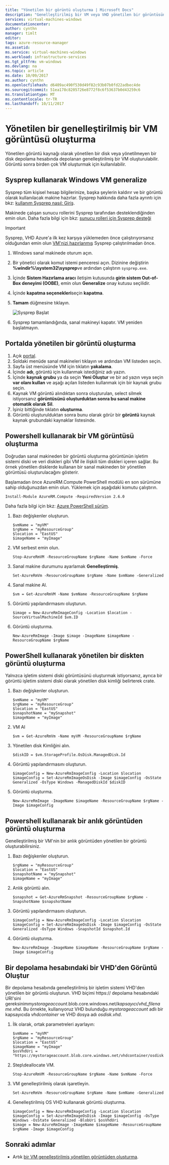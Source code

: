 ```yaml
---
title: "Yönetilen bir görüntü oluşturma | Microsoft Docs"
description: "Genelleştirilmiş bir VM veya VHD yönetilen bir görüntüsünü oluşturma. Görüntüleri yönetilen diskler kullanan birden çok VM oluşturmak için kullanılabilir."
services: virtual-machines-windows
documentationcenter: 
author: cynthn
manager: timlt
editor: 
tags: azure-resource-manager
ms.assetid: 
ms.service: virtual-machines-windows
ms.workload: infrastructure-services
ms.tgt_pltfrm: vm-windows
ms.devlang: na
ms.topic: article
ms.date: 10/09/2017
ms.author: cynthn
ms.openlocfilehash: d6409ac490f530d49f82c93b07b0fd22adbec4de
ms.sourcegitcommit: 51ea178c8205726e8772f8c6f53637b0d43259c6
ms.translationtype: MT
ms.contentlocale: tr-TR
ms.lasthandoff: 10/11/2017
---
```

# <a name="create-a-managed-image-of-a-generalized-vm-in-azure"></a>Yönetilen bir genelleştirilmiş bir VM görüntüsü oluşturma

Yönetilen görüntü kaynağı olarak yönetilen bir disk veya yönetilmeyen bir disk depolama hesabında depolanan genelleştirilmiş bir VM oluşturulabilir. Görüntü sonra birden çok VM oluşturmak için kullanılabilir. 


## <a name="generalize-the-windows-vm-using-sysprep"></a>Sysprep kullanarak Windows VM generalize

Sysprep tüm kişisel hesap bilgilerinize, başka şeylerin kaldırır ve bir görüntü olarak kullanılacak makine hazırlar. Sysprep hakkında daha fazla ayrıntı için bkz: [kullanım Sysprep nasıl: Giriş](http://technet.microsoft.com/library/bb457073.aspx).

Makinede çalışan sunucu rollerini Sysprep tarafından desteklendiğinden emin olun. Daha fazla bilgi için bkz: [sunucu rolleri için Sysprep desteği](https://msdn.microsoft.com/windows/hardware/commercialize/manufacture/desktop/sysprep-support-for-server-roles)

> [!IMPORTANT]
> Sysprep, VHD Azure'a ilk kez karşıya yüklemeden önce çalıştırıyorsanız olduğundan emin olun [VM'nizi hazırlanmış](prepare-for-upload-vhd-image.md?toc=%2fazure%2fvirtual-machines%2fwindows%2ftoc.json) Sysprep çalıştırılmadan önce. 
> 
> 

1. Windows sanal makinede oturum açın.
2. Bir yönetici olarak komut istemi penceresi açın. Dizinine değiştirin **%windir%\system32\sysprep**ve ardından çalıştırın `sysprep.exe`.
3. İçinde **Sistem Hazırlama aracı** iletişim kutusunda **girin sistem Out-of-Box deneyimi (OOBE)**, emin olun **Generalize** onay kutusu seçilidir.
4. İçinde **kapatma seçenekleri**seçin **kapatma**.
5. **Tamam** düğmesine tıklayın.
   
    ![Sysprep Başlat](./media/upload-generalized-managed/sysprepgeneral.png)
6. Sysprep tamamlandığında, sanal makineyi kapatır. VM yeniden başlatmayın.


## <a name="create-a-managed-image-in-the-portal"></a>Portalda yönetilen bir görüntü oluşturma 

1. Açık [portal](https://portal.azure.com).
2. Soldaki menüde sanal makineleri tıklayın ve ardından VM listeden seçin.
3. Sayfa üst menüsünde VM için tıklatın **yakalama**.
3. İçinde **adı**, görüntü için kullanmak istediğiniz adı yazın.
4. İçinde **kaynak grubu** ya da seçin **Yeni Oluştur** ve bir ad yazın veya seçin **var olanı kullan** ve aşağı açılan listeden kullanmak için bir kaynak grubu seçin.
5. Kaynak VM görüntü alındıktan sonra oluşturulan, select silmek istiyorsanız **görüntüsünü oluşturduktan sonra bu sanal makine otomatik olarak Sil**.
6. İşiniz bittiğinde tıklatın **oluşturma**.
16. Görüntü oluşturulduktan sonra bunu olarak görür bir **görüntü** kaynak kaynak grubundaki kaynaklar listesinde.



## <a name="create-an-image-of-a-vm-using-powershell"></a>Powershell kullanarak bir VM görüntüsü oluşturma

Doğrudan sanal makineden bir görüntü oluşturma görüntünün işletim sistemi diski ve veri diskleri gibi VM ile ilişkili tüm diskleri içeren sağlar. Bu örnek yönetilen disklerde kullanan bir sanal makineden bir yönetilen görüntüsü oluşturulacağını gösterir.


Başlamadan önce AzureRM.Compute PowerShell modülü en son sürümüne sahip olduğunuzdan emin olun. Yüklemek için aşağıdaki komutu çalıştırın.

```azurepowershell-interactive
Install-Module AzureRM.Compute -RequiredVersion 2.6.0
```
Daha fazla bilgi için bkz: [Azure PowerShell sürüm](/powershell/azure/overview).


1. Bazı değişkenler oluşturun.

    ```azurepowershell-interactive
    $vmName = "myVM"
    $rgName = "myResourceGroup"
    $location = "EastUS"
    $imageName = "myImage"
    ```
2. VM serbest emin olun.

    ```azurepowershell-interactive
    Stop-AzureRmVM -ResourceGroupName $rgName -Name $vmName -Force
    ```
    
3. Sanal makine durumunu ayarlamak **Genelleştirmiş**. 
   
    ```azurepowershell-interactive
    Set-AzureRmVm -ResourceGroupName $rgName -Name $vmName -Generalized
    ```
    
4. Sanal makine Al. 

    ```azurepowershell-interactive
    $vm = Get-AzureRmVM -Name $vmName -ResourceGroupName $rgName
    ```

5. Görüntü yapılandırmasını oluşturun.

    ```azurepowershell-interactive
    $image = New-AzureRmImageConfig -Location $location -SourceVirtualMachineId $vm.ID 
    ```
6. Görüntü oluşturma.

    ```azurepowershell-interactive
    New-AzureRmImage -Image $image -ImageName $imageName -ResourceGroupName $rgName
    ``` 
## <a name="create-an-image-from-a-managed-disk-using-powershell"></a>PowerShell kullanarak yönetilen bir diskten görüntü oluşturma

Yalnızca işletim sistemi diski görüntüsünü oluşturmak istiyorsanız, ayrıca bir görüntü işletim sistemi diski olarak yönetilen disk kimliği belirterek crate.

    
1. Bazı değişkenler oluşturun. 

    ```azurepowershell-interactive
    $vmName = "myVM"
    $rgName = "myResourceGroup"
    $location = "EastUS"
    $snapshotName = "mySnapshot"
    $imageName = "myImage"
    ```

2. VM Al

   ```azurepowershell-interactive
   $vm = Get-AzureRmVm -Name myVM -ResourceGroupName $rgName
   ```

3. Yönetilen disk Kimliğini alın.

    ```azurepowershell-interactive
    $diskID = $vm.StorageProfile.OsDisk.ManagedDisk.Id
    ```
   
3. Görüntü yapılandırmasını oluşturun.

    ```azurepowershell-interactive
    $imageConfig = New-AzureRmImageConfig -Location $location
    $imageConfig = Set-AzureRmImageOsDisk -Image $imageConfig -OsState Generalized -OsType Windows -ManagedDiskId $diskID
    ```
    
4. Görüntü oluşturma.

    ```azurepowershell-interactive
    New-AzureRmImage -ImageName $imageName -ResourceGroupName $rgName -Image $imageConfig
    ``` 


## <a name="create-an-image-from-a-snapshot-using-powershell"></a>Powershell kullanarak bir anlık görüntüden görüntü oluşturma

Genelleştirilmiş bir VM'nin bir anlık görüntüden yönetilen bir görüntü oluşturabilirsiniz.

    
1. Bazı değişkenler oluşturun. 

    ```azurepowershell-interactive
    $rgName = "myResourceGroup"
    $location = "EastUS"
    $snapshotName = "mySnapshot"
    $imageName = "myImage"
    ```

2. Anlık görüntü alın.

   ```azurepowershell-interactive
   $snapshot = Get-AzureRmSnapshot -ResourceGroupName $rgName -SnapshotName $snapshotName
   ```
   
3. Görüntü yapılandırmasını oluşturun.

    ```azurepowershell-interactive
    $imageConfig = New-AzureRmImageConfig -Location $location
    $imageConfig = Set-AzureRmImageOsDisk -Image $imageConfig -OsState Generalized -OsType Windows -SnapshotId $snapshot.Id
    ```
4. Görüntü oluşturma.

    ```azurepowershell-interactive
    New-AzureRmImage -ImageName $imageName -ResourceGroupName $rgName -Image $imageConfig
    ``` 


## <a name="create-image-from-a-vhd-in-a-storage-account"></a>Bir depolama hesabındaki bir VHD'den Görüntü Oluştur

Bir depolama hesabında genelleştirilmiş bir işletim sistemi VHD'den yönetilen bir görüntü oluşturun. VHD biçimi https:// depolama hesabındaki URI'sini gereksinim*mystorageaccount*.blob.core.windows.net/*kapsayıcı*/*vhd_filename.vhd*. Bu örnekte, kullanıyoruz VHD bulunduğu *mystorageaccount* adlı bir kapsayıcıda *vhdcontainer* ve VHD dosya adı *osdisk.vhd*.


1.  İlk olarak, ortak parametreleri ayarlayın:

    ```azurepowershell-interactive
    $vmName = "myVM"
    $rgName = "myResourceGroup"
    $location = "EastUS"
    $imageName = "myImage"
    $osVhdUri = "https://mystorageaccount.blob.core.windows.net/vhdcontainer/osdisk.vhd"
    ```
2. Step\deallocate VM.

    ```azurepowershell-interactive
    Stop-AzureRmVM -ResourceGroupName $rgName -Name $vmName -Force
    ```
    
3. VM genelleştirilmiş olarak işaretleyin.

    ```azurepowershell-interactive
    Set-AzureRmVm -ResourceGroupName $rgName -Name $vmName -Generalized 
    ```
4.  Genelleştirilmiş OS VHD kullanarak görüntü oluşturma.

    ```azurepowershell-interactive
    $imageConfig = New-AzureRmImageConfig -Location $location
    $imageConfig = Set-AzureRmImageOsDisk -Image $imageConfig -OsType Windows -OsState Generalized -BlobUri $osVhdUri
    $image = New-AzureRmImage -ImageName $imageName -ResourceGroupName $rgName -Image $imageConfig
    ```

    
## <a name="next-steps"></a>Sonraki adımlar
- Artık [bir VM genelleştirilmiş yönetilen görüntüden oluşturma](create-vm-generalized-managed.md?toc=%2fazure%2fvirtual-machines%2fwindows%2ftoc.json).  

